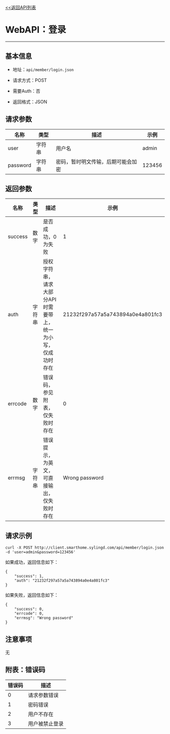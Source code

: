 [<<返回API列表](../list.md)

# WebAPI：登录

***

## 基本信息

* 地址：`api/member/login.json`

* 请求方式：POST

* 需要Auth：否

* 返回格式：JSON

## 请求参数

| 名称 | 类型 | 描述 | 示例 |
| --- | --- | --- | --- |
| user | 字符串 | 用户名 | admin |
| password | 字符串 | 密码，暂时明文传输，后期可能会加密 | 123456 |

## 返回参数

| 名称 | 类型 | 描述 | 示例 |
| --- | --- | --- | --- |
| success | 数字 | 是否成功，0为失败 | 1 |
| auth | 字符串 | 授权字符串，请求大部分API时需要带上，统一为小写，仅成功时存在 | 21232f297a57a5a743894a0e4a801fc3 |
| errcode | 数字 | 错误码，参见附表，仅失败时存在 | 0 |
| errmsg | 字符串 | 错误提示，为英文，可直接输出，仅失败时存在 | Wrong password |

## 请求示例

	curl -X POST http://client.smarthome.sylingd.com/api/member/login.json -d 'user=admin&password=123456'

如果成功，返回信息如下：

	{
		"success": 1,
		"auth": "21232f297a57a5a743894a0e4a801fc3"
	}

如果失败，返回信息如下：

	{
		"success": 0,
		"errcode": 0,
		"errmsg": "Wrong password"
	}

## 注意事项

无

## 附表：错误码

| 错误码 | 描述 |
| --- | --- |
| 0 | 请求参数错误 |
| 1 | 密码错误 |
| 2 | 用户不存在 |
| 3 | 用户被禁止登录 |